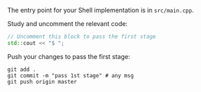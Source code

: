 The entry point for your Shell implementation is in `src/main.cpp`.

Study and uncomment the relevant code: 

```cpp
// Uncomment this block to pass the first stage
std::cout << "$ ";
```

Push your changes to pass the first stage:

```
git add .
git commit -m "pass 1st stage" # any msg
git push origin master
```
